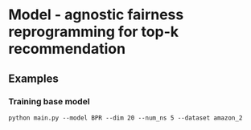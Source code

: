 
# Model - agnostic fairness reprogramming for top-k recommendation

## Examples
### Training base model
```
python main.py --model BPR --dim 20 --num_ns 5 --dataset amazon_2
```
